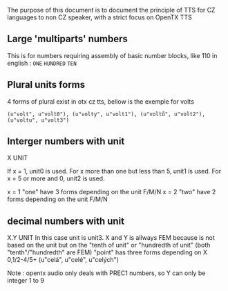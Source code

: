 The purpose of this document is to document the principle of TTS for CZ languages to non CZ speaker, with a strict focus on OpenTX TTS

## Large 'multiparts' numbers
This is for numbers requiring assembly of basic number blocks, like 110 in english : `ONE` `HUNDRED` `TEN`

## Plural units forms

4 forms of plural exist in otx cz tts, bellow is the exemple for volts

`(u"volt", u"volt0"), (u"volty", u"volt1"), (u"voltů", u"volt2"),(u"voltu", u"volt3")`

## Interger numbers with unit
X UNIT

If x = 1, unit0 is used.
For x more than one but less than 5, unit1 is used.
For x = 5 or more and 0, unit2 is used.

x = 1 "one" have 3 forms depending on the unit F/M/N
x = 2 "two" have 2 forms depending on the unit F/M/N

## decimal numbers with unit
X.Y UNIT
In this case unit is unit3. X and Y is allways FEM because is not based on the unit but on the "tenth of unit" or "hundredth of unit" (both "tenth"/"hundredth" are FEM) 
"point" has three forms depending on X 0,1/2-4/5+ (u"celá", u"celé", u"celých")

Note : opentx audio only deals with PREC1 numbers, so Y can only be integer 1 to 9
